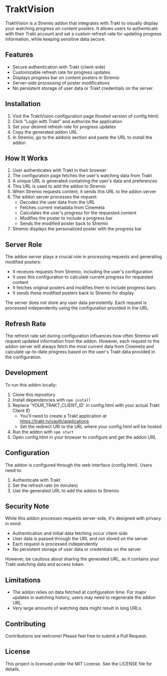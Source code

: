 # TraktVision

TraktVision is a Stremio addon that integrates with Trakt to visually display your watching progress on content posters. It allows users to authenticate with their Trakt account and set a custom refresh rate for updating progress information, while keeping sensitive data secure.

## Features

- Secure authentication with Trakt (client-side)
- Customizable refresh rate for progress updates
- Displays progress bar on content posters in Stremio
- Server-side processing of poster modifications
- No persistent storage of user data or Trakt credentials on the server

## Installation

1. Visit the TraktVision configuration page (hosted version of config.html)
2. Click "Login with Trakt" and authorize the application
3. Set your desired refresh rate for progress updates
4. Copy the generated addon URL
5. In Stremio, go to the addons section and paste the URL to install the addon

## How It Works

1. User authenticates with Trakt in their browser
2. The configuration page fetches the user's watching data from Trakt
3. A unique URL is generated containing the user's data and preferences
4. This URL is used to add the addon to Stremio
5. When Stremio requests content, it sends this URL to the addon server
6. The addon server processes the request:
   - Decodes the user data from the URL
   - Fetches current metadata from Cinemeta
   - Calculates the user's progress for the requested content
   - Modifies the poster to include a progress bar
   - Sends the modified poster back to Stremio
7. Stremio displays the personalized poster with the progress bar

## Server Role

The addon server plays a crucial role in processing requests and generating modified posters:

- It receives requests from Stremio, including the user's configuration
- It uses this configuration to calculate current progress for requested content
- It fetches original posters and modifies them to include progress bars
- It sends these modified posters back to Stremio for display

The server does not store any user data persistently. Each request is processed independently using the configuration provided in the URL.

## Refresh Rate

The refresh rate set during configuration influences how often Stremio will request updated information from the addon. However, each request to the addon server will always fetch the most current data from Cinemeta and calculate up-to-date progress based on the user's Trakt data provided in the configuration.

## Development

To run this addon locally:

1. Clone this repository
2. Install dependencies with `npm install`
3. Replace 'YOUR_TRAKT_CLIENT_ID' in config.html with your actual Trakt Client ID
   - You'll need to create a Trakt application at https://trakt.tv/oauth/applications
   - Set the redirect URI to the URL where your config.html will be hosted
4. Run the addon with `npm start`
5. Open config.html in your browser to configure and get the addon URL

## Configuration

The addon is configured through the web interface (config.html). Users need to:

1. Authenticate with Trakt
2. Set the refresh rate (in minutes)
3. Use the generated URL to add the addon to Stremio

## Security Note

While this addon processes requests server-side, it's designed with privacy in mind:
- Authentication and initial data fetching occur client-side
- User data is passed through the URL and not stored on the server
- Each request is processed independently
- No persistent storage of user data or credentials on the server

However, be cautious about sharing the generated URL, as it contains your Trakt watching data and access token.

## Limitations

- The addon relies on data fetched at configuration time. For major updates in watching history, users may need to regenerate the addon URL.
- Very large amounts of watching data might result in long URLs.

## Contributing

Contributions are welcome! Please feel free to submit a Pull Request.

## License

This project is licensed under the MIT License. See the LICENSE file for details.
